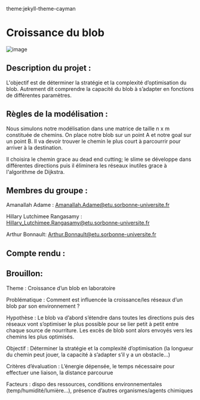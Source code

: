 theme:jekyll-theme-cayman

# Croissance du blob

![image](https://www.science-et-vie.com/wp-content/uploads/scienceetvie/2021/10/qu-est-que-blob-animal-vegetal.jpg)

## Description du projet : ##

L'objectif est de déterminer la stratégie et la complexité d’optimisation du blob. Autrement dit comprendre la capacité du blob à s’adapter en fonctions de différentes paramètres.

## Règles de la modélisation : ##  

Nous simulons notre modélisation dans une matrice de taille n x m constituée de chemins. On place notre blob sur un point A et notre goal sur un point B. Il va devoir trouver le chemin le plus court à parcourrir pour arriver à la destination.

Il choisira le chemin grace au dead end cutting; le slime se développe dans différentes directions puis il éliminera les réseaux inutiles grace à l'algorithme de Dijkstra.

## Membres du groupe : ##

Amanallah Adame : Amanallah.Adame@etu.sorbonne-universite.fr

Hillary Lutchimee Rangasamy : Hillary_Lutchimee.Rangasamy@etu.sorbonne-universite.fr 

Arthur Bonnault: Arthur.Bonnault@etu.sorbonne-universite.fr

## Compte rendu : ##



## Brouillon: ##  
Theme : Croissance d’un blob en laboratoire

Problématique : Comment est influencée la croissance/les réseaux d’un blob par son environnement ?

Hypothèse : Le blob va d’abord s’étendre dans toutes les directions puis des réseaux vont s’optimiser le plus possible pour se lier petit à petit entre chaque source de nourriture. Les excès de blob sont alors envoyés vers les chemins les plus optimisés.

Objectif : Déterminer la stratégie et la complexité d’optimisation (la longueur du chemin peut jouer, la capacité à s’adapter s’il y a un obstacle...)

Critères d’évaluation : L’énergie dépensée, le temps nécessaire pour effectuer une liaison, la distance parcourue

Facteurs : dispo des ressources, conditions environnementales (temp/humidité/lumière…), présence d’autres organismes/agents chimiques

